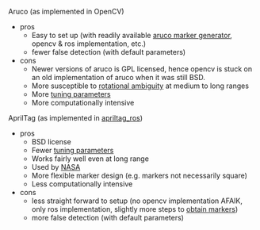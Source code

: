 Aruco (as implemented in OpenCV)

- pros
  - Easy to set up (with readily available [aruco marker generator](http://ev.me/arucogen/), opencv & ros implementation, etc.)
  - fewer false detection (with default parameters)
- cons
  - Newer versions of aruco is GPL licensed, hence opencv is stuck on an old implementation of aruco when it was still BSD.
  - More susceptible to [rotational ambiguity](https://docs.google.com/document/d/1QU9KoBtjSM2kF6ITOjQ76xqL7H0TEtXriJX5kwi9Kgc/edit#bookmark=id.ve2m6nbh7fg0) at medium to long ranges
  - More [tuning parameters](https://docs.opencv.org/3.4/d1/dcd/structcv_1_1aruco_1_1DetectorParameters.html)
  - More computationally intensive

AprilTag (as implemented in [apriltag_ros](http://wiki.ros.org/apriltag_ros))

- pros
  - BSD license
  - Fewer [tuning parameters](http://wiki.ros.org/apriltag_ros/Tutorials/Detection%20in%20a%20video%20stream)
  - Works fairly well even at long range
  - Used by [NASA](https://github.com/nasa/AprilNav)
  - More flexible marker design (e.g. markers not necessarily square)
  - Less computationally intensive
- cons
  - less straight forward to setup (no opencv implementation AFAIK, only ros implementation, slightly more steps to [obtain markers](https://github.com/AprilRobotics/apriltag-imgs))
  - more false detection (with default parameters)
